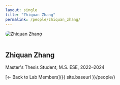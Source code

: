 ```yaml
---
layout: single
title: "Zhiquan Zhang"
permalink: /people/zhiquan_zhang/
---
```


<img src="{{ site.baseurl }}/assets/images/people/generic-avatar.png" alt="Zhiquan Zhang" style="max-width:200px; border-radius:8px; margin-bottom:1rem;">

## Zhiquan Zhang

Master's Thesis Student, M.S. ESE, 2022–2024

[← Back to Lab Members]({{ site.baseurl }}/people/)
